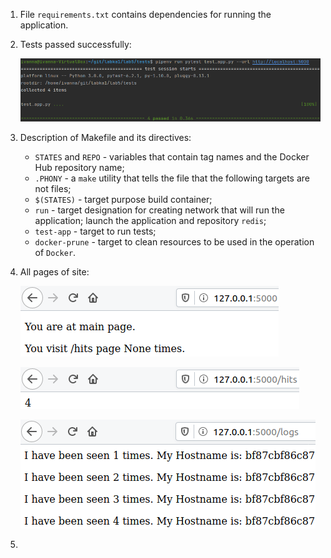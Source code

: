 1. File `requirements.txt` contains dependencies for running the application.
2. Tests passed successfully:

   ![image](images/1.png)

3. Description of Makefile and its directives:
   - `STATES` and `REPO` - variables that contain tag names and the Docker Hub repository name;
   - `.PHONY` - a `make` utility that tells the file that the following targets are not files;
   - `$(STATES)` - target purpose build container;
   - `run` - target designation for creating network that will run the application; launch the application and repository `redis`;
   - `test-app` - target to run tests;
   - `docker-prune` - target to clean resources to be used in the operation of `Docker`.

4. All pages of site:

   ![image](images/2.png)
   
   ![image](images/3.png)
   
   ![image](images/4.png)

5. 